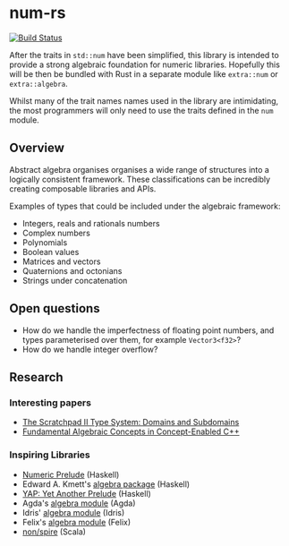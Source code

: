 # num-rs

[![Build Status](https://travis-ci.org/bjz/num-rs.png?branch=master)](https://travis-ci.org/bjz/num-rs)

After the traits in `std::num` have been simplified, this library is intended to 
provide a strong algebraic foundation for numeric libraries. Hopefully this will
be then be bundled with Rust in a separate module like `extra::num` or
`extra::algebra`.

Whilst many of the trait names names used in the library are intimidating, the
most programmers will only need to use the traits defined in the `num` module.

## Overview

Abstract algebra organises organises a wide range of structures into
a logically consistent framework. These classifications can be incredibly
creating composable libraries and APIs.

Examples of types that could be included under the algebraic framework:

- Integers, reals and rationals numbers
- Complex numbers
- Polynomials
- Boolean values
- Matrices and vectors
- Quaternions and octonians
- Strings under concatenation

## Open questions

- How do we handle the imperfectness of floating point numbers, and types
  parameterised over them, for example `Vector3<f32>`?
- How do we handle integer overflow?

## Research

### Interesting papers

- [The Scratchpad II Type System: Domains and Subdomains](http://www.csd.uwo.ca/~watt/pub/reprints/1990-miola-spadtypes.pdf)
- [Fundamental Algebraic Concepts in Concept-Enabled C++](ftp://cgi.cs.indiana.edu/pub/techreports/TR638.pdf)

### Inspiring Libraries

- [Numeric Prelude](http://www.haskell.org/haskellwiki/Numeric_Prelude) (Haskell)
- Edward A. Kmett's [algebra package](http://hackage.haskell.org/package/algebra-3.1) (Haskell)
- [YAP: Yet Another Prelude](http://hackage.haskell.org/package/yap) (Haskell)
- Agda's [algebra module](http://www.cse.chalmers.se/~nad/listings/lib-0.7/Algebra.html) (Agda)
- Idris' [algebra module](https://github.com/idris-lang/Idris-dev/blob/master/libs/prelude/Prelude/Algebra.idr) (Idris)
- Felix's [algebra module](http://felix-lang.org/$/usr/local/lib/felix/felix-latest/share/lib/std/algebraic.flx) (Felix)
- [non/spire](https://github.com/non/spire) (Scala)

